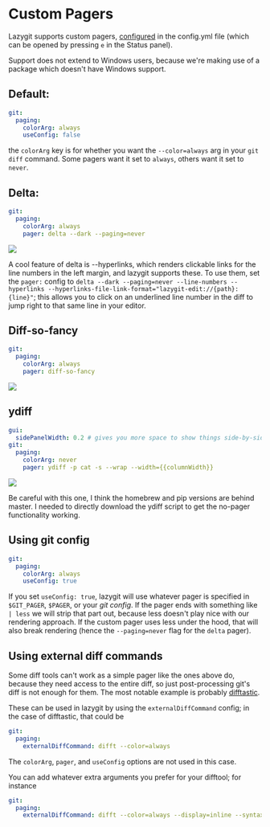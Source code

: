 # Custom Pagers

Lazygit supports custom pagers, [configured](/docs/Config.md) in the config.yml file (which can be opened by pressing `e` in the Status panel).

Support does not extend to Windows users, because we're making use of a package which doesn't have Windows support.

## Default:

```yaml
git:
  paging:
    colorArg: always
    useConfig: false
```

the `colorArg` key is for whether you want the `--color=always` arg in your `git diff` command. Some pagers want it set to `always`, others want it set to `never`.

## Delta:

```yaml
git:
  paging:
    colorArg: always
    pager: delta --dark --paging=never
```

![](https://i.imgur.com/QJpQkF3.png)

A cool feature of delta is --hyperlinks, which renders clickable links for the line numbers in the left margin, and lazygit supports these. To use them, set the `pager:` config to `delta --dark --paging=never --line-numbers --hyperlinks --hyperlinks-file-link-format="lazygit-edit://{path}:{line}"`; this allows you to click on an underlined line number in the diff to jump right to that same line in your editor.

## Diff-so-fancy

```yaml
git:
  paging:
    colorArg: always
    pager: diff-so-fancy
```

![](https://i.imgur.com/rjH1TpT.png)

## ydiff

```yaml
gui:
  sidePanelWidth: 0.2 # gives you more space to show things side-by-side
git:
  paging:
    colorArg: never
    pager: ydiff -p cat -s --wrap --width={{columnWidth}}
```

![](https://i.imgur.com/vaa8z0H.png)

Be careful with this one, I think the homebrew and pip versions are behind master. I needed to directly download the ydiff script to get the no-pager functionality working.

## Using git config

```yaml
git:
  paging:
    colorArg: always
    useConfig: true
```

If you set `useConfig: true`, lazygit will use whatever pager is specified in `$GIT_PAGER`, `$PAGER`, or your *git config*. If the pager ends with something like ` | less` we will strip that part out, because less doesn't play nice with our rendering approach. If the custom pager uses less under the hood, that will also break rendering (hence the `--paging=never` flag for the `delta` pager).

## Using external diff commands

Some diff tools can't work as a simple pager like the ones above do, because they need access to the entire diff, so just post-processing git's diff is not enough for them. The most notable example is probably [difftastic](https://difftastic.wilfred.me.uk).

These can be used in lazygit by using the `externalDiffCommand` config; in the case of difftastic, that could be

```yaml
git:
  paging:
    externalDiffCommand: difft --color=always
```

The `colorArg`, `pager`, and `useConfig` options are not used in this case.

You can add whatever extra arguments you prefer for your difftool; for instance

```yaml
git:
  paging:
    externalDiffCommand: difft --color=always --display=inline --syntax-highlight=off
```

